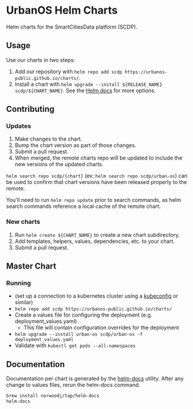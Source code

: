 # UrbanOS Helm Charts

Helm charts for the SmartCitiesData platform (SCDP).

## Usage

Use our charts in two steps:

1. Add our repository with `helm repo add scdp https://urbanos-public.github.io/charts/`.
2. Install a chart with `helm upgrade --install ${RELEASE_NAME} scdp/${CHART_NAME}`. See the [Helm docs](https://helm.sh/docs/helm/#helm-upgrade) for more options.

## Contributing

### Updates

1. Make changes to the chart.
1. Bump the chart version as part of those changes.
1. Submit a pull request.
1. When merged, the remote charts repo will be updated to include the new versions
   of the updated charts.

`helm search repo scdp/{chart}` (ex: `helm search repo scdp/urban-os`) can be
used to confirm that chart versions have been released properly to the remote.

You'll need to run `helm repo update` prior to search commands, as helm
search commands reference a local cache of the remote chart.

### New charts

1. Run `helm create ${CHART_NAME}` to create a new chart subdirectory.
2. Add templates, helpers, values, dependencies, etc. to your chart.
3. Submit a pull request.

## Master Chart

### Running

- (set up a connection to a kubernetes cluster using a [kubeconfig](https://kubernetes.io/docs/concepts/configuration/organize-cluster-access-kubeconfig/) or similar)
- `helm repo add scdp https://urbanos-public.github.io/charts/`
- Create a values file for configuring the deployment (e.g. deployment_values.yaml)
  - This file will contain configuration overrides for the deployment
- `helm upgrade --install urban-os scdp/urban-os -f deployment_values.yaml`
- Validate with `kubectl get pods --all-namespaces`

## Documentation

Documentation per chart is generated by the [helm-docs](https://github.com/norwoodj/helm-docs) utility. After any change to values files, rerun the helm-docs command.

```sh
brew install norwoodj/tap/helm-docs
helm-docs
```
